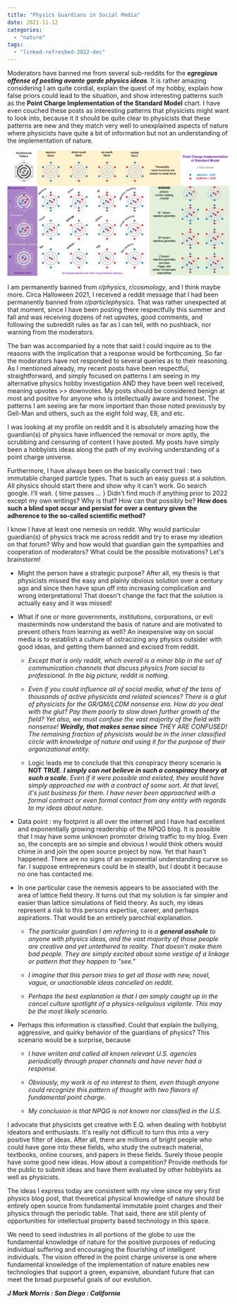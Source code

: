 ```yaml
---
title: "Physics Guardians in Social Media"
date: 2021-11-12
categories: 
  - "nature"
tags: 
  - "linked-refreshed-2022-dec"
---
```


Moderators have banned me from several sub-reddits for the **_egregious offense of posting avante garde physics ideas_**. It is rather amazing considering I am quite cordial, explain the quest of my hobby, explain how false priors could lead to the situation, and show interesting patterns such as the **Point Charge Implementation of the Standard Model** chart. I have even couched these posts as interesting patterns that physicists might want to look into, because it it should be quite clear to physicists that these patterns are new and they match very well to unexplained aspects of nature where physicists have quite a bit of information but not an understanding of the implementation of nature.

![](images/standard-model-update-1.png)

I am permanently banned from _r/physics_, _r/cosmology_, and I think maybe more. Circa Halloween 2021, I received a reddit message that I had been permanently banned from _r/particlephysics_. That was rather unexpected at that moment, since I have been posting there respectfully this summer and fall and was receiving dozens of net upvotes, good comments, and following the subreddit rules as far as I can tell, with no pushback, nor warning from the moderators.

The ban was accompanied by a note that said I could inquire as to the reasons with the implication that a response would be forthcoming. So far the moderators have not responded to several queries as to their reasoning. As I mentioned already, my recent posts have been respectful, straightforward, and simply focused on patterns I am seeing in my alternative physics hobby investigation AND they have been well received, meaning upvotes >> downvotes. My posts should be considered benign at most and positive for anyone who is intellectually aware and honest. The patterns I am seeing are far more important than those noted previously by Gell-Man and others, such as the eight fold way, E8, and etc.

I was looking at my profile on reddit and it is absolutely amazing how the guardian(s) of physics have influenced the removal or more aptly, the scrubbing and censuring of content I have posted. My posts have simply been a hobbyists ideas along the path of my evolving understanding of a point charge universe.

Furthermore, I have always been on the basically correct trail : two immutable charged particle types. That is such an easy guess at a solution. All physics should start there and show why it can't work. Go search google. I'll wait. { time passes ... } Didn't find much if anything prior to 2022 except my own writings? Why is that? How can that possibly be? **How does such a blind spot occur and persist for over a century given the adherence to the so-called scientific method?**

I know I have at least one nemesis on reddit. Why would particular guardian(s) of physics track me across reddit and try to erase my ideation on that forum? Why and how would that guardian gain the sympathies and cooperation of moderators? What could be the possible motivations? Let's brainstorm!

- Might the person have a strategic purpose? After all, my thesis is that physicists missed the easy and plainly obvious solution over a century ago and since then have spun off into increasing complication and wrong interpretations! That doesn't change the fact that the solution is actually easy and it was missed!

- What if one or more governments, institutions, corporations, or evil masterminds now understand the basis of nature and are motivated to prevent others from learning as well? An inexpensive way on social media is to establish a culture of ostracizing any physics outsider with good ideas, and getting them banned and excised from reddit.
    - _Except that is only reddit, which overall is a minor blip in the set of communication channels that discuss physics from social to professional. In the big picture, reddit is nothing._
    
    - _Even if you could influence all of social media, what of the tens of thousands of active physicists and related sciences? There is a glut of physicists for the GR/QM/LCDM nonsense era. How do you deal with the glut? Pay them poorly to slow down further growth of the field? Yet also, we must confuse the vast majority of the field with nonsense! **Weirdly, that makes sense since** THEY ARE CONFUSED! The remaining fraction of physicists would be in the inner classified circle with knowledge of nature and using it for the purpose of their organizational entity._
    
    - Logic leads me to conclude that this conspiracy theory scenario is **NOT** **TRUE**. **_I simply can not believe in such a conspiracy theory at such a scale._** _Even if it were possible and existed, they would have simply approached me with a contract of some sort. At that level, it's just business for them. I have never been approached with a formal contract or even formal contact from any entity with regards to my ideas about nature._

- Data point : my footprint is all over the internet and I have had excellent and exponentially growing readership of the NPQG blog. It is possible that I may have some unknown promoter driving traffic to my blog. Even so, the concepts are so simple and obvious I would think others would chime in and join the open source project by now. Yet that hasn't happened. There are no signs of an exponential understanding curve so far. I suppose entrepreneurs could be in stealth, but I doubt it because no one has contacted me.

- In one particular case the nemesis appears to be associated with the area of lattice field theory. It turns out that my solution is far simpler and easier than lattice simulations of field theory. As such, my ideas represent a risk to this persons expertise, career, and perhaps aspirations. That would be an entirely parochial explanation.
    - _The particular guardian I am referring to is a **general asshole** to anyone with physics ideas, and the vast majority of those people are creative and yet untethered to reality. That doesn't make them bad people. They are simply excited about some vestige of a linkage or pattern that they happen to "see."_
    
    - _I imagine that this person tries to get all those with new, novel, vague, or unactionable ideas cancelled on reddit._
    
    - _Perhaps the best explanation is that I am simply caught up in the cancel culture spotlight of a physics-religulous vigilante. This may be the most likely scenario._

- Perhaps this information is classified. Could that explain the bullying, aggressive, and quirky behavior of the guardians of physics? This scenario would be a surprise, because
    - _I have wriiten and called all known relevant U.S. agencies periodically through proper channels and have never had a response._
    
    - _Obviously, my work is of no interest to them, even though anyone could recognize this pattern of thought with two flavors of fundamental point charge._
    
    - _My conclusion is that NPQG is not known nor classified in the U.S._

I advocate that physicists get creative with E.Q. when dealing with hobbyist ideators and enthusiasts. It's really not difficult to turn this into a very positive filter of ideas. After all, there are millions of bright people who could have gone into these fields, who study the outreach material, textbooks, online courses, and papers in these fields. Surely those people have some good new ideas. How about a competition? Provide methods for the public to submit ideas and have them evaluated by other hobbyists as well as physicists.

The ideas I express today are consistent with my view since my very first physics blog post, that theoretical physical knowledge of nature should be entirely open source from fundamental immutable point charges and their physics through the periodic table. That said, there are still plenty of opportunities for intellectual property based technology in this space.

We need to seed industries in all portions of the globe to use the fundamental knowledge of nature for the positive purposes of reducing individual suffering and encouraging the flourishing of intelligent individuals. The vision offered in the point charge universe is one where fundamental knowledge of the implementation of nature enables new technologies that support a green, expansive, abundant future that can meet the broad purposeful goals of our evolution.

**_J Mark Morris : San Diego : California_**
